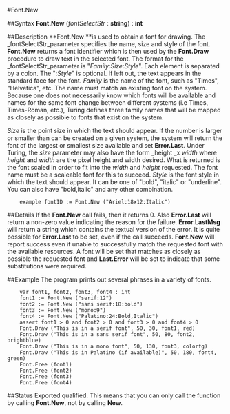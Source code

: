 
#Font.New

##Syntax
**Font.New** (_fontSelectStr_ : **string**) : **int**



##Description
**Font.New **is used to obtain a font for drawing. The _fontSelectStr_parameter specifies the name, size and style of the font. **Font.New** returns a font identifier which is then used by the **Font.Draw** procedure to draw text in the selected font.
The format for the _fontSelectStr_parameter is "_Family_:_Size_:_Style_". Each element is separated by a colon. The ":_Style_" is optional. If left out, the text appears in the standard face for the font.
_Family_ is the name of the font, such as "Times", "Helvetica", etc. The name must match an existing font on the system. Because one does not necessarily know which fonts will be available and names for the same font change between different systems (i.e Times, Times-Roman, etc.), Turing defines three family names that will be mapped as closely as possible to fonts that exist on the system.





_Size_ is the point size in which the text should appear. If the number is larger or smaller than can be created on a given system, the system will return the font of the largest or smallest size available and set **Error.Last**.
Under Turing, the _size_ parameter may also have the form _height _x _width_ where _height_ and _width_ are the pixel height and width desired. What is returned is the font scaled in order to fit into the _width_ and _height_ requested. The font name must be a scaleable font for this to succeed.
_Style_ is the font style in which the text should appear. It can be one of "bold", "italic" or "underline". You can also have "bold,italic" and any other combination.


        example fontID := Font.New ("Ariel:18x12:Italic")
##Details
If the **Font.New** call fails, then it returns 0. Also **Error.Last** will return a non-zero value indicating the reason for the failure. **Error.LastMsg** will return a string which contains the textual version of the error.
It is quite possible for **Error.Last** to be set, even if the call succeeds. **Font.New** will report success even if unable to successfully match the requested font with the available resources. A font will be set that matches as closely as possible the requested font and **Last.Error** will be set to indicate that some substitutions were required.



##Example
The program prints out several phrases in a variety of fonts.


        var font1, font2, font3, font4 : int
        font1 := Font.New ("serif:12")
        font2 := Font.New ("sans serif:18:bold")
        font3 := Font.New ("mono:9")
        font4 := Font.New ("Palatino:24:Bold,Italic")
        assert font1 > 0 and font2 > 0 and font3 > 0 and font4 > 0
        Font.Draw ("This is in a serif font", 50, 30, font1, red)
        Font.Draw ("This is in a sans serif font", 50, 80, font2, brightblue)
        Font.Draw ("This is in a mono font", 50, 130, font3, colorfg)
        Font.Draw ("This is in Palatino (if available)", 50, 180, font4, green)
        Font.Free (font1)
        Font.Free (font2)
        Font.Free (font3)
        Font.Free (font4)
##Status
Exported qualified.
This means that you can only call the function by calling **Font.New**, not by calling **New**.


